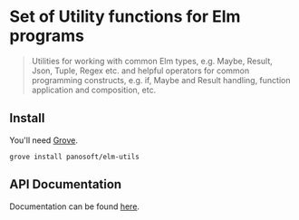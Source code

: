 # Set of Utility functions for Elm programs

> Utilities for working with common Elm types, e.g. Maybe, Result, Json, Tuple, Regex etc. and helpful operators for common programming constructs, e.g. if, Maybe and Result handling, function application and composition, etc.

## Install

You'll need [Grove](https://github.com/panosoft/elm-grove.git).

```
grove install panosoft/elm-utils
```

## API Documentation

Documentation can be found [here](elm-docs).

